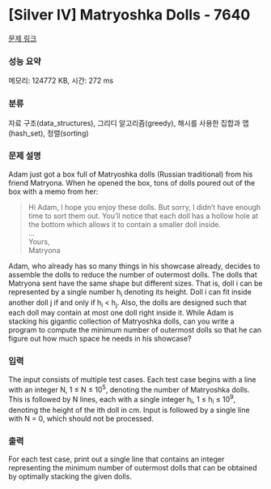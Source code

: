 # [Silver IV] Matryoshka Dolls - 7640 

[문제 링크](https://www.acmicpc.net/problem/7640) 

### 성능 요약

메모리: 124772 KB, 시간: 272 ms

### 분류

자료 구조(data_structures), 그리디 알고리즘(greedy), 해시를 사용한 집합과 맵(hash_set), 정렬(sorting)

### 문제 설명

<p>Adam just got a box full of Matryoshka dolls (Russian traditional) from his friend Matryona. When he opened the box, tons of dolls poured out of the box with a memo from her:</p>

<blockquote>
<p>Hi Adam, I hope you enjoy these dolls. But sorry, I didn’t have enough time to sort them out. You’ll notice that each doll has a hollow hole at the bottom which allows it to contain a smaller doll inside.<br>
...<br>
Yours,<br>
Matryona</p>
</blockquote>

<p>Adam, who already has so many things in his showcase already, decides to assemble the dolls to reduce the number of outermost dolls. The dolls that Matryona sent have the same shape but different sizes. That is, doll i can be represented by a single number h<sub>i</sub> denoting its height. Doll i can fit inside another doll j if and only if h<sub>i</sub> < h<sub>j</sub>. Also, the dolls are designed such that each doll may contain at most one doll right inside it. While Adam is stacking his gigantic collection of Matryoshka dolls, can you write a program to compute the minimum number of outermost dolls so that he can figure out how much space he needs in his showcase?</p>

### 입력 

 <p>The input consists of multiple test cases. Each test case begins with a line with an integer N, 1 ≤ N ≤ 10<sup>5</sup>, denoting the number of Matryoshka dolls. This is followed by N lines, each with a single integer h<sub>i</sub>, 1 ≤ h<sub>i</sub> ≤ 10<sup>9</sup>, denoting the height of the ith doll in cm. Input is followed by a single line with N = 0, which should not be processed.</p>

### 출력 

 <p>For each test case, print out a single line that contains an integer representing the minimum number of outermost dolls that can be obtained by optimally stacking the given dolls.</p>

